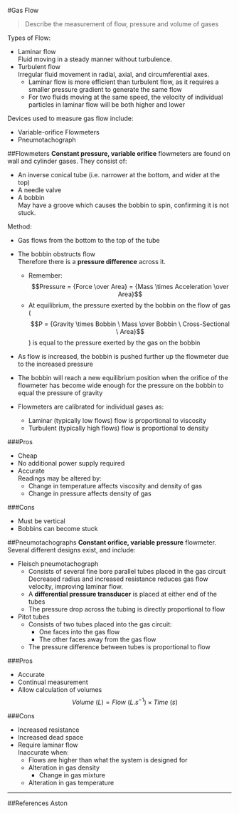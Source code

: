 #Gas Flow
> Describe the measurement of flow, pressure and volume of gases

Types of Flow:
* Laminar flow  
Fluid moving in a steady manner without turbulence.
* Turbulent flow  
Irregular fluid movement in radial, axial, and circumferential axes.
    * Laminar flow is more efficient than turbulent flow, as it requires a smaller pressure gradient to generate the same flow
    * For two fluids moving at the same speed, the velocity of individual particles in laminar flow will be both higher and lower 

Devices used to measure gas flow include:
* Variable-orifice Flowmeters
* Pneumotachograph

##Flowmeters
**Constant pressure, variable orifice** flowmeters are found on wall and cylinder gases. They consist of:
* An inverse conical tube (i.e. narrower at the bottom, and wider at the top)
* A needle valve
* A bobbin  
May have a groove which causes the bobbin to spin, confirming it is not stuck.

Method:
* Gas flows from the bottom to the top of the tube
* The bobbin obstructs flow  
Therefore there is a **pressure difference** across it.
    * Remember: $$Pressure = {Force \over Area} = {Mass \times Acceleration \over Area}$$
    * At equilibrium, the pressure exerted by the bobbin on the flow of gas ($$P = {Gravity \times Bobbin \ Mass \over Bobbin \ Cross-Sectional \ Area}$$) is equal to the pressure exerted by the gas on the bobbin
* As flow is increased, the bobbin is pushed further up the flowmeter due to the increased pressure
* The bobbin will reach a new equilibrium position when the orifice of the flowmeter has become wide enough for the pressure on the bobbin to equal the pressure of gravity

* Flowmeters are calibrated for individual gases as:
    * Laminar (typically low flows) flow is proportional to viscosity
    * Turbulent (typically high flows) flow is proportional to density


###Pros
* Cheap
* No additional power supply required
* Accurate  
Readings may be altered by:
    * Change in temperature affects viscosity and density of gas
    * Change in pressure affects density of gas

###Cons
* Must be vertical
* Bobbins can become stuck

##Pneumotachographs
**Constant orifice, variable pressure** flowmeter. Several different designs exist, and include:
* Fleisch pneumotachograph  
    * Consists of several fine bore parallel tubes placed in the gas circuit  
    Decreased radius and increased resistance reduces gas flow velocity, improving laminar flow.
    * A **differential pressure transducer** is placed at either end of the tubes
    * The pressure drop across the tubing is directly proportional to flow
* Pitot tubes  
    * Consists of two tubes placed into the gas circuit:
        * One faces into the gas flow  
        * The other faces away from the gas flow
    * The pressure difference between tubes is proportional to flow

###Pros
* Accurate
* Continual measurement
* Allow calculation of volumes  
$$Volume \ (L) = Flow \ (L.s^{-1}) \times Time \ (s)$$

###Cons
* Increased resistance
* Increased dead space
* Require laminar flow  
Inaccurate when:
    * Flows are higher than what the system is designed for
    * Alteration in gas density
        * Change in gas mixture
    * Alteration in gas temperature

---

##References
Aston